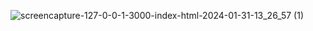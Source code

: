 ![screencapture-127-0-0-1-3000-index-html-2024-01-31-13_26_57 (1)](https://github.com/MurtazaTanda/Sign-Up-page/assets/153167949/cb12cf6e-a143-4100-ba45-7f7b7967b583)
